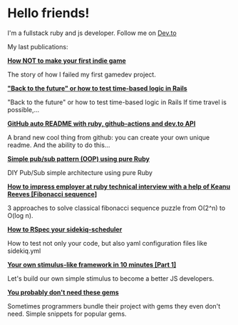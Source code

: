 # Hello friends!

I'm a fullstack ruby and js developer. Follow me on [Dev.to](https://dev.to/pashagray)

My last publications:

__[How NOT to make your first indie game](https://dev.to/pashagray/how-not-to-make-your-first-indie-game-39l8)__

The story of how I failed my first gamedev project.

__["Back to the future" or how to test time-based logic in Rails](https://dev.to/pashagray/back-to-the-future-or-how-to-test-time-based-logic-in-rails-d02)__

"Back to the future" or how to test time-based logic in Rails    If time travel is possible,...

__[GitHub auto README with ruby, github-actions and dev.to API](https://dev.to/pashagray/github-auto-readme-with-ruby-github-actions-and-dev-to-api-1leo)__

A brand new cool thing from github: you can create your own unique readme. And the ability to do this...

__[Simple pub/sub pattern (OOP) using pure Ruby](https://dev.to/pashagray/simple-pub-sub-pattern-oop-using-pure-ruby-49eh)__

DIY Pub/Sub simple architecture using pure Ruby

__[How to impress employer at ruby technical interview with a help of Keanu Reeves [Fibonacci sequence]](https://dev.to/pashagray/how-to-impress-employer-at-ruby-technical-interview-with-a-help-of-keanu-reeves-fibonacci-sequence-3m47)__

3 approaches to solve classical fibonacci sequence puzzle from O(2^n) to O(log n).

__[How to RSpec your sidekiq-scheduler](https://dev.to/pashagray/how-to-rspec-your-sidekiq-scheduler-5hgo)__

How to test not only your code, but also yaml configuration files like sidekiq.yml

__[Your own stimulus-like framework in 10 minutes [Part 1]](https://dev.to/pashagray/your-own-stimulus-like-framework-part-1-55b2)__

Let's build our own simple stimulus to become a better JS developers.

__[You probably don't need these gems](https://dev.to/pashagray/you-probably-don-t-need-these-gems-2f9)__

Sometimes programmers bundle their project with gems they even don't need. Simple snippets for popular gems.



